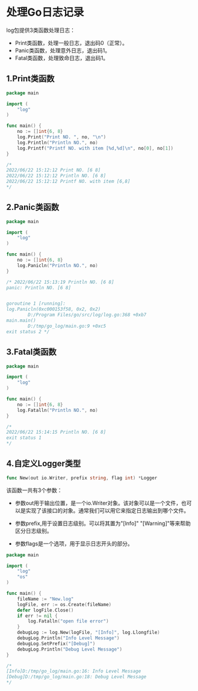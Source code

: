 # 处理Go日志记录

log包提供3类函数处理日志：

- Print类函数，处理一般日志，退出码0（正常）。
- Panic类函数，处理意外日志，退出码1。
- Fatal类函数，处理致命日志，退出码1。



## 1.Print类函数

```go
package main

import (
	"log"
)

func main() {
	no := []int{6, 8}
	log.Print("Print NO. ", no, "\n")
	log.Println("Println NO.", no)
	log.Printf("Printf NO. with item [%d,%d]\n", no[0], no[1])
}

/*
2022/06/22 15:12:12 Print NO. [6 8]
2022/06/22 15:12:12 Println NO. [6 8]
2022/06/22 15:12:12 Printf NO. with item [6,8]
*/
```



## 2.Panic类函数

```go
package main

import (
	"log"
)

func main() {
	no := []int{6, 8}
	log.Panicln("Println NO.", no)
}

/* 2022/06/22 15:13:19 Println NO. [6 8]
panic: Println NO. [6 8]


goroutine 1 [running]:
log.Panicln(0xc000153f58, 0x2, 0x2)
        D:/Program Files/go/src/log/log.go:368 +0xb7
main.main()
        D:/tmp/go_log/main.go:9 +0xc5
exit status 2 */
```



## 3.Fatal类函数

```go
package main

import (
	"log"
)

func main() {
	no := []int{6, 8}
	log.Fatalln("Println NO.", no)
}

/*
2022/06/22 15:14:15 Println NO. [6 8]
exit status 1
*/
```



## 4.自定义Logger类型

```go
func New(out io.Writer, prefix string, flag int) *Logger
```

该函数一共有3个参数：

- 参数out用于输出位置，是一个io.Writer对象。该对象可以是一个文件，也可以是实现了该接口的对象。通常我们可以用它来指定日志输出到哪个文件。

- 参数prefix,用于设置日志级别。可以将其置为"[lnfo]" "[Warning]"等来帮助区分日志级别。

- 参数flags是一个选项，用于显示日志开头的部分。



```go
package main

import (
	"log"
	"os"
)

func main() {
	fileName := "New.log"
	logFile, err := os.Create(fileName)
	defer logFile.Close()
	if err != nil {
		log.Fatalln("open file error")
	}
	debugLog := log.New(logFile, "[Info]", log.Llongfile)
	debugLog.Println("Info Level Message")
	debugLog.SetPrefix("[Debug]")
	debugLog.Println("Debug Level Message")
}

/*
[Info]D:/tmp/go_log/main.go:16: Info Level Message
[Debug]D:/tmp/go_log/main.go:18: Debug Level Message
*/
```

